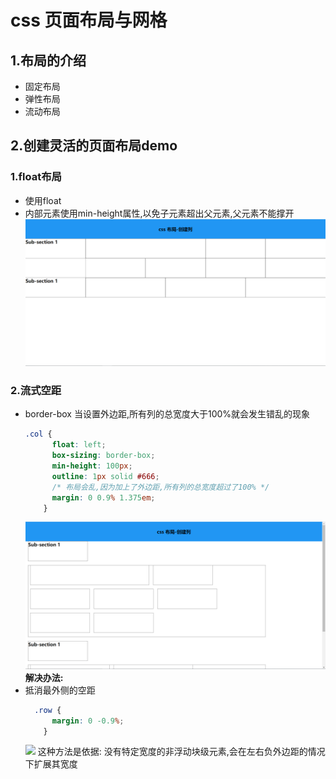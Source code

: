 # css 页面布局与网格

## 1.布局的介绍
- 固定布局
- 弹性布局
- 流动布局
  
## 2.创建灵活的页面布局demo
### 1.float布局
- 使用float
- 内部元素使用min-height属性,以免子元素超出父元素,父元素不能撑开
  ![](img/%E5%88%9B%E5%BB%BA%E5%88%97.png)
### 2.流式空距
- border-box 当设置外边距,所有列的总宽度大于100%就会发生错乱的现象
  ```css
  .col {
        float: left;
        box-sizing: border-box;
        min-height: 100px;
        outline: 1px solid #666;
        /* 布局会乱,因为加上了外边距,所有列的总宽度超过了100% */
        margin: 0 0.9% 1.375em;
      }
  ```
  ![](img/%E5%B8%83%E5%B1%80%E9%94%99%E4%B9%B1.png)
**解决办法:**
- 抵消最外侧的空距
  ```css
    .row {
        margin: 0 -0.9%;
      }
  ```
  ![](img/%E8%B4%9Fmargin.png)
  这种方法是依据: 
  没有特定宽度的非浮动块级元素,会在左右负外边距的情况下扩展其宽度